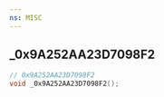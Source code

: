 ```yaml
---
ns: MISC
---
```

## _0x9A252AA23D7098F2

```c
// 0x9A252AA23D7098F2
void _0x9A252AA23D7098F2();
```

